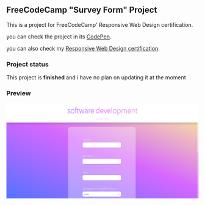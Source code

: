 ## FreeCodeCamp "Survey Form" Project
This is a project for FreeCodeCamp' Responsive Web Design certification.

you can check the project in its <a href="https://codepen.io/andresprza/full/mdXeMeK?editors=1100">CodePen</a>.

you can also check my <a href="https://www.freecodecamp.org/certification/andresprza/responsive-web-design">Responsive Web Design certification</a>.

### Project status
This project is **finished** and i have no plan on updating it at the moment

### Preview
![image](./SurveyForm_ScreenShot.png)
